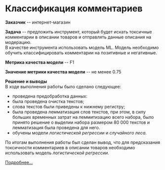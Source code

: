 # Классификация комментариев
**Заказчик** -- интернет-магазин  
  
**Задача** -- предложить инструмент, который будет искать токсичные комментарии в описании товаров и отправлять данные описания на модерацию.  
В качестве инструмента использовать модель ML. Модель необходимо обучить классифицировать комментарии на позитивные и негативные.  

**Метрика качества модели** -- F1  
  
**Значение метрики качества модели** -- не менее 0.75  
  
**Решение и выводы**  
В ходе выполнения работы было сделано следующее:
- проведена предобработка данных:
 - была проведена очистка текстов;
 - слова текстов были приведены к нижнему регистру;
 - была проведена лемматизация слов текстов, при этом, в силу больших временных затрат на леммитизацию всего набора, было принято решение о выделии набора размером 80 000 текстов и лемматизация была проведена для него.
- обучены модели *логистической регрессии* и *случайного леса*.  
  
По итогам выполнения работы был сделан вывод, что для предсказания токсичности комментариев в описании товаров необходимо использовать модель *логистической регрессии*.
  
[Подробнее...](Project_12.ipynb)